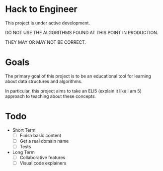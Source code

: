 # Hack to Engineer

This project is under active development.

DO NOT USE THE ALGORITHMS FOUND AT THIS POINT IN PRODUCTION.

THEY MAY OR MAY NOT BE CORRECT.

# Goals

The primary goal of this project is to be an educational tool for learning about data structures and algorithms.

In particular, this project aims to take an ELI5 (explain it like I am 5) approach to teaching about these concepts.

# Todo

* Short Term
    - [ ] Finish basic content
    - [ ] Get a real domain name
    - [ ] Tests
* Long Term
    - [ ] Collaborative features
    - [ ] Visual code explainers